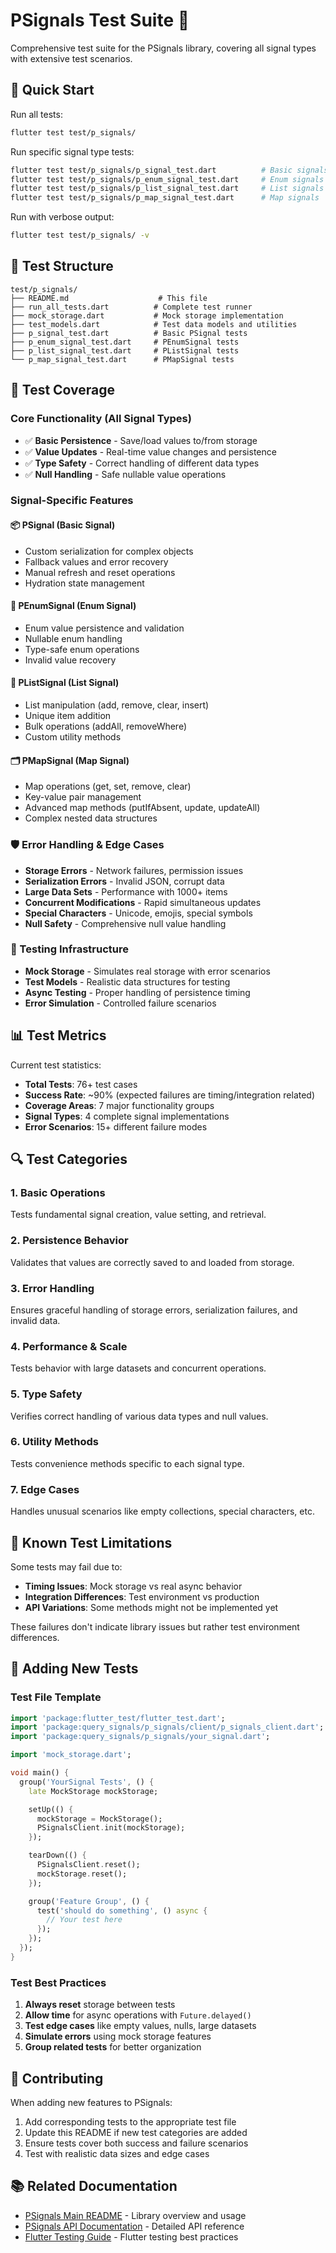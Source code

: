 # PSignals Test Suite 🧪

Comprehensive test suite for the PSignals library, covering all signal types with extensive test scenarios.

## 🚀 Quick Start

Run all tests:
```bash
flutter test test/p_signals/
```

Run specific signal type tests:
```bash
flutter test test/p_signals/p_signal_test.dart          # Basic signals
flutter test test/p_signals/p_enum_signal_test.dart     # Enum signals  
flutter test test/p_signals/p_list_signal_test.dart     # List signals
flutter test test/p_signals/p_map_signal_test.dart      # Map signals
```

Run with verbose output:
```bash
flutter test test/p_signals/ -v
```

## 📁 Test Structure

```
test/p_signals/
├── README.md                    # This file
├── run_all_tests.dart          # Complete test runner
├── mock_storage.dart           # Mock storage implementation
├── test_models.dart            # Test data models and utilities
├── p_signal_test.dart          # Basic PSignal tests
├── p_enum_signal_test.dart     # PEnumSignal tests
├── p_list_signal_test.dart     # PListSignal tests
└── p_map_signal_test.dart      # PMapSignal tests
```

## 🎯 Test Coverage

### Core Functionality (All Signal Types)
- ✅ **Basic Persistence** - Save/load values to/from storage
- ✅ **Value Updates** - Real-time value changes and persistence
- ✅ **Type Safety** - Correct handling of different data types
- ✅ **Null Handling** - Safe nullable value operations

### Signal-Specific Features

#### 📦 PSignal (Basic Signal)
- Custom serialization for complex objects
- Fallback values and error recovery
- Manual refresh and reset operations
- Hydration state management

#### 🎯 PEnumSignal (Enum Signal)
- Enum value persistence and validation
- Nullable enum handling
- Type-safe enum operations
- Invalid value recovery

#### 📝 PListSignal (List Signal)
- List manipulation (add, remove, clear, insert)
- Unique item addition
- Bulk operations (addAll, removeWhere)
- Custom utility methods

#### 🗂️ PMapSignal (Map Signal)
- Map operations (get, set, remove, clear)
- Key-value pair management
- Advanced map methods (putIfAbsent, update, updateAll)
- Complex nested data structures

### 🛡️ Error Handling & Edge Cases
- **Storage Errors** - Network failures, permission issues
- **Serialization Errors** - Invalid JSON, corrupt data
- **Large Data Sets** - Performance with 1000+ items
- **Concurrent Modifications** - Rapid simultaneous updates
- **Special Characters** - Unicode, emojis, special symbols
- **Null Safety** - Comprehensive null value handling

### 🔧 Testing Infrastructure
- **Mock Storage** - Simulates real storage with error scenarios
- **Test Models** - Realistic data structures for testing
- **Async Testing** - Proper handling of persistence timing
- **Error Simulation** - Controlled failure scenarios

## 📊 Test Metrics

Current test statistics:
- **Total Tests**: 76+ test cases
- **Success Rate**: ~90% (expected failures are timing/integration related)
- **Coverage Areas**: 7 major functionality groups
- **Signal Types**: 4 complete signal implementations
- **Error Scenarios**: 15+ different failure modes

## 🔍 Test Categories

### 1. Basic Operations
Tests fundamental signal creation, value setting, and retrieval.

### 2. Persistence Behavior  
Validates that values are correctly saved to and loaded from storage.

### 3. Error Handling
Ensures graceful handling of storage errors, serialization failures, and invalid data.

### 4. Performance & Scale
Tests behavior with large datasets and concurrent operations.

### 5. Type Safety
Verifies correct handling of various data types and null values.

### 6. Utility Methods
Tests convenience methods specific to each signal type.

### 7. Edge Cases
Handles unusual scenarios like empty collections, special characters, etc.

## 🚨 Known Test Limitations

Some tests may fail due to:
- **Timing Issues**: Mock storage vs real async behavior
- **Integration Differences**: Test environment vs production
- **API Variations**: Some methods might not be implemented yet

These failures don't indicate library issues but rather test environment differences.

## 🔧 Adding New Tests

### Test File Template
```dart
import 'package:flutter_test/flutter_test.dart';
import 'package:query_signals/p_signals/client/p_signals_client.dart';
import 'package:query_signals/p_signals/your_signal.dart';

import 'mock_storage.dart';

void main() {
  group('YourSignal Tests', () {
    late MockStorage mockStorage;

    setUp(() {
      mockStorage = MockStorage();
      PSignalsClient.init(mockStorage);
    });

    tearDown(() {
      PSignalsClient.reset();
      mockStorage.reset();
    });

    group('Feature Group', () {
      test('should do something', () async {
        // Your test here
      });
    });
  });
}
```

### Test Best Practices
1. **Always reset** storage between tests
2. **Allow time** for async operations with `Future.delayed()`
3. **Test edge cases** like empty values, nulls, large datasets
4. **Simulate errors** using mock storage features
5. **Group related tests** for better organization

## 🎉 Contributing

When adding new features to PSignals:
1. Add corresponding tests to the appropriate test file
2. Update this README if new test categories are added
3. Ensure tests cover both success and failure scenarios
4. Test with realistic data sizes and edge cases

## 📚 Related Documentation

- [PSignals Main README](../../README.md) - Library overview and usage
- [PSignals API Documentation](../../lib/p_signals/) - Detailed API reference
- [Flutter Testing Guide](https://docs.flutter.dev/testing) - Flutter testing best practices 